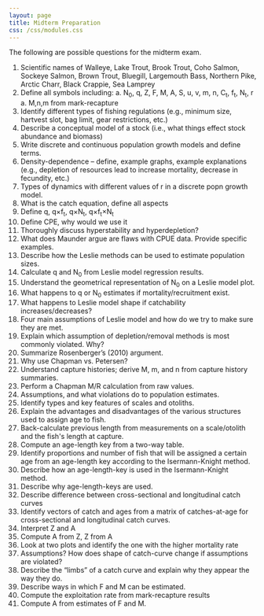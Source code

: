 ```yaml
---
layout: page
title: Midterm Preparation
css: /css/modules.css
---
```


The following are possible questions for the midterm exam.

1. Scientific names of Walleye, Lake Trout, Brook Trout, Coho Salmon, Sockeye Salmon, Brown Trout, Bluegill, Largemouth Bass, Northern Pike, Arctic Charr, Black Crappie, Sea Lamprey
1. Define all symbols including:
    a. N<sub>0</sub>, q, Z, F, M, A, S, u, v, m, n, C<sub>t</sub>, f<sub>t</sub>, N<sub>t</sub>, r
    a. M,n,m from mark-recapture
1. Identify different types of fishing regulations (e.g., minimum size, hartvest slot, bag limit, gear restrictions, etc.)
1. Describe a conceptual model of a stock (i.e., what things effect stock abundance and biomass)
1. Write discrete and continuous population growth models and define terms.
1. Density-dependence – define, example graphs, example explanations (e.g., depletion of resources lead to increase mortality, decrease in fecundity, etc.)
1. Types of dynamics with different values of r in a discrete popn growth model.
1. What is the catch equation, define all aspects
1. Define q, q&times;f<sub>t</sub>, q&times;N<sub>t</sub>, q&times;f<sub>t</sub>&times;N<sub>t</sub>
1. Define CPE, why would we use it
1. Thoroughly discuss hyperstability and hyperdepletion?
1. What does Maunder argue are flaws with CPUE data.  Provide specific examples.
1. Describe how the Leslie methods can be used to estimate population sizes.
1. Calculate q and N<sub>0</sub> from Leslie model regression results.
1. Understand the geometrical representation of N<sub>0</sub> on a Leslie model plot.
1. What happens to q or N<sub>0</sub> estimates if mortality/recruitment exist.
1. What happens to Leslie model shape if catchability increases/decreases?
1. Four main assumptions of Leslie model and how do we try to make sure they are met.
1. Explain which assumption of depletion/removal methods is most commonly violated.  Why?
1. Summarize Rosenberger’s (2010) argument.
1. Why use Chapman vs. Petersen?
1. Understand capture histories; derive M, m, and n from capture history summaries.
1. Perform a Chapman M/R calculation from raw values.
1. Assumptions, and what violations do to population estimates.
1. Identify types and key features of scales and otoliths.
1. Explain the advantages and disadvantages of the various structures used to assign age to fish.
1. Back-calculate previous length from measurements on a scale/otolith and the fish's length at capture.
1. Compute an age-length key from a two-way table.
1. Identify proportions and number of fish that will be assigned a certain age from an age-length key according to the Isermann-Knight method.
1. Describe how an age-length-key is used in the Isermann-Knight method.
1. Describe why age-length-keys are used.
1. Describe difference between cross-sectional and longitudinal catch curves
1. Identify vectors of catch and ages from a matrix of catches-at-age for cross-sectional and longitudinal catch curves.
1. Interpret Z and A
1. Compute A from Z, Z from A
1. Look at two plots and identify the one with the higher mortality rate
1. Assumptions? How does shape of catch-curve change if assumptions are violated?
1. Describe the “limbs” of a catch curve and explain why they appear the way they do.
1. Describe ways in which F and M can be estimated.
1. Compute the exploitation rate from mark-recapture results
1. Compute A from estimates of F and M.
